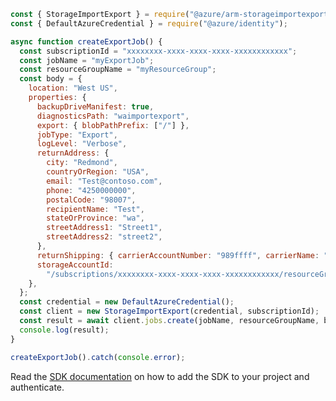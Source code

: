 ```javascript
const { StorageImportExport } = require("@azure/arm-storageimportexport");
const { DefaultAzureCredential } = require("@azure/identity");

async function createExportJob() {
  const subscriptionId = "xxxxxxxx-xxxx-xxxx-xxxx-xxxxxxxxxxxx";
  const jobName = "myExportJob";
  const resourceGroupName = "myResourceGroup";
  const body = {
    location: "West US",
    properties: {
      backupDriveManifest: true,
      diagnosticsPath: "waimportexport",
      export: { blobPathPrefix: ["/"] },
      jobType: "Export",
      logLevel: "Verbose",
      returnAddress: {
        city: "Redmond",
        countryOrRegion: "USA",
        email: "Test@contoso.com",
        phone: "4250000000",
        postalCode: "98007",
        recipientName: "Test",
        stateOrProvince: "wa",
        streetAddress1: "Street1",
        streetAddress2: "street2",
      },
      returnShipping: { carrierAccountNumber: "989ffff", carrierName: "FedEx" },
      storageAccountId:
        "/subscriptions/xxxxxxxx-xxxx-xxxx-xxxx-xxxxxxxxxxxx/resourceGroups/myResourceGroup/providers/Microsoft.ClassicStorage/storageAccounts/test",
    },
  };
  const credential = new DefaultAzureCredential();
  const client = new StorageImportExport(credential, subscriptionId);
  const result = await client.jobs.create(jobName, resourceGroupName, body);
  console.log(result);
}

createExportJob().catch(console.error);
```

Read the [SDK documentation](https://github.com/Azure/azure-sdk-for-js/blob/%40azure%2Farm-storageimportexport_2.0.1/sdk/storageimportexport/arm-storageimportexport/README.md) on how to add the SDK to your project and authenticate.
